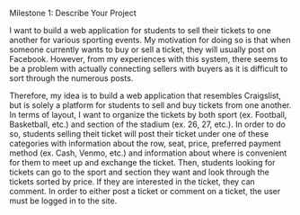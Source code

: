 Milestone 1: Describe Your Project

I want to build a web application for students to sell their tickets to one another for various sporting events. My motivation for doing so is that when someone currently wants to buy or sell a ticket, they will usually post on Facebook. However, from my experiences with this system, there seems to be a problem with actually connecting sellers with buyers as it is difficult to sort through the numerous posts.

Therefore, my idea is to build a web application that resembles Craigslist, but is solely a platform for students to sell and buy tickets from one another. In terms of layout, I want to organize the tickets by both sport (ex. Football, Basketball, etc.) and section of the stadium (ex. 26, 27, etc.). In order to do so, students selling theit ticket will post their ticket under one of these categories with information about the row, seat, price, preferred payment method (ex. Cash, Venmo, etc.) and information about where is convenient for them to meet up and exchange the ticket. Then, students looking for tickets can go to the sport and section they want and look through the tickets sorted by price. If they are interested in the ticket, they can comment. In order to either post a ticket or comment on a ticket, the user must be logged in to the site.
